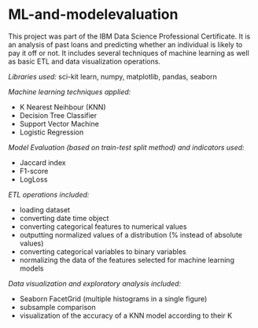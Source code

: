 # ML-and-modelevaluation
This project was part of the IBM Data Science Professional Certificate. It is an analysis of past loans and predicting whether an individual is likely to pay it off or not. It includes several techniques of machine learning as well as basic ETL and data visualization operations.

*Libraries used:* sci-kit learn, numpy, matplotlib, pandas, seaborn

*Machine learning techniques applied:*
* K Nearest Neihbour (KNN)
* Decision Tree Classifier
* Support Vector Machine
* Logistic Regression

*Model Evaluation (based on train-test split method) and indicators used:*
* Jaccard index
* F1-score
* LogLoss

[](https://github.com/pierreolivierbonin/ML-and-modelevaluation/blob/main/Model%20Evaluation%20Report.png)

*ETL operations included:*
* loading dataset
* converting date time object
* converting categorical features to numerical values
* outputting normalized values of a distribution (% instead of absolute values)
* converting categorical variables to binary variables
* normalizing the data of the features selected for machine learning models

*Data visualization and exploratory analysis included:*
* Seaborn FacetGrid (multiple histograms in a single figure)
* subsample comparison
* visualization of the accuracy of a KNN model according to their K 

[](https://github.com/pierreolivierbonin/ML-and-modelevaluation/blob/main/Loan%20status%2C%20gender%2C%20and%20day%20of%20the%20week.png)

[](https://github.com/pierreolivierbonin/ML-and-modelevaluation/blob/main/KNN%20accuracy%20plot.png)




